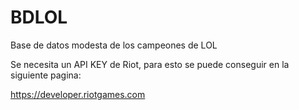 # BDLOL
Base de datos modesta de los campeones de LOL


Se necesita un API KEY de Riot, para esto se puede conseguir en la siguiente pagina:

https://developer.riotgames.com
